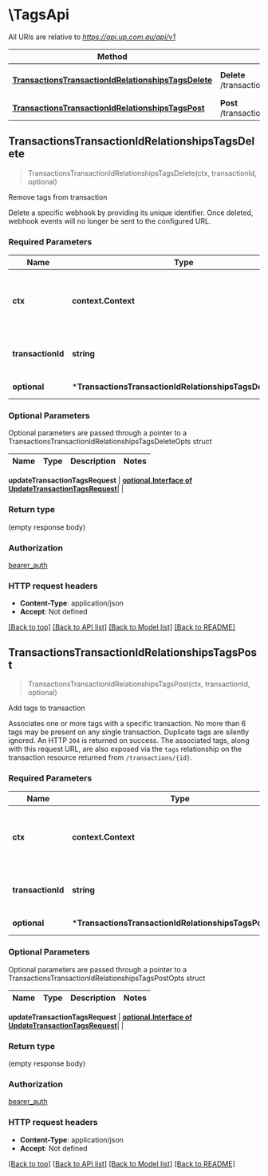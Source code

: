 # \TagsApi

All URIs are relative to *https://api.up.com.au/api/v1*

Method | HTTP request | Description
------------- | ------------- | -------------
[**TransactionsTransactionIdRelationshipsTagsDelete**](TagsApi.md#TransactionsTransactionIdRelationshipsTagsDelete) | **Delete** /transactions/{transactionId}/relationships/tags | Remove tags from transaction
[**TransactionsTransactionIdRelationshipsTagsPost**](TagsApi.md#TransactionsTransactionIdRelationshipsTagsPost) | **Post** /transactions/{transactionId}/relationships/tags | Add tags to transaction



## TransactionsTransactionIdRelationshipsTagsDelete

> TransactionsTransactionIdRelationshipsTagsDelete(ctx, transactionId, optional)

Remove tags from transaction

Delete a specific webhook by providing its unique identifier. Once deleted, webhook events will no longer be sent to the configured URL. 

### Required Parameters


Name | Type | Description  | Notes
------------- | ------------- | ------------- | -------------
**ctx** | **context.Context** | context for authentication, logging, cancellation, deadlines, tracing, etc.
**transactionId** | **string**| The unique identifier for the transaction.  | 
 **optional** | ***TransactionsTransactionIdRelationshipsTagsDeleteOpts** | optional parameters | nil if no parameters

### Optional Parameters

Optional parameters are passed through a pointer to a TransactionsTransactionIdRelationshipsTagsDeleteOpts struct


Name | Type | Description  | Notes
------------- | ------------- | ------------- | -------------

 **updateTransactionTagsRequest** | [**optional.Interface of UpdateTransactionTagsRequest**](UpdateTransactionTagsRequest.md)|  | 

### Return type

 (empty response body)

### Authorization

[bearer_auth](../README.md#bearer_auth)

### HTTP request headers

- **Content-Type**: application/json
- **Accept**: Not defined

[[Back to top]](#) [[Back to API list]](../README.md#documentation-for-api-endpoints)
[[Back to Model list]](../README.md#documentation-for-models)
[[Back to README]](../README.md)


## TransactionsTransactionIdRelationshipsTagsPost

> TransactionsTransactionIdRelationshipsTagsPost(ctx, transactionId, optional)

Add tags to transaction

Associates one or more tags with a specific transaction. No more than 6 tags may be present on any single transaction. Duplicate tags are silently ignored. An HTTP `204` is returned on success. The associated tags, along with this request URL, are also exposed via the `tags` relationship on the transaction resource returned from `/transactions/{id}`. 

### Required Parameters


Name | Type | Description  | Notes
------------- | ------------- | ------------- | -------------
**ctx** | **context.Context** | context for authentication, logging, cancellation, deadlines, tracing, etc.
**transactionId** | **string**| The unique identifier for the transaction.  | 
 **optional** | ***TransactionsTransactionIdRelationshipsTagsPostOpts** | optional parameters | nil if no parameters

### Optional Parameters

Optional parameters are passed through a pointer to a TransactionsTransactionIdRelationshipsTagsPostOpts struct


Name | Type | Description  | Notes
------------- | ------------- | ------------- | -------------

 **updateTransactionTagsRequest** | [**optional.Interface of UpdateTransactionTagsRequest**](UpdateTransactionTagsRequest.md)|  | 

### Return type

 (empty response body)

### Authorization

[bearer_auth](../README.md#bearer_auth)

### HTTP request headers

- **Content-Type**: application/json
- **Accept**: Not defined

[[Back to top]](#) [[Back to API list]](../README.md#documentation-for-api-endpoints)
[[Back to Model list]](../README.md#documentation-for-models)
[[Back to README]](../README.md)

